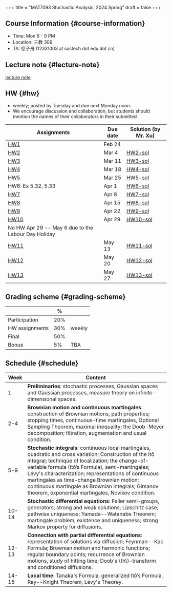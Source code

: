 +++
title = "MAT7093 Stochastic Analysis, 2024 Spring"
draft = false
+++

## Course Information {#course-information}

-   Time: Mon 6 - 9 PM
-   Location: 三教 309
-   TA: 徐子舟 (12331003 at sustech dot edu dot cn)


## Lecture note {#lecture-note}

[lecture note](../notes/stochastic-analysis-LN.pdf)


## HW {#hw}

-   weekly; posted by Tuesday and due next Monday noon.
-   We encourage discussion and collaboration, but students should mention the names of their collaborators in their submitted

| Assignments                                         | Due date | Solution (by Mr. Xu)       |
|-----------------------------------------------------|----------|----------------------------|
| [HW1](./hw1.pdf)                                    | Feb 24   |                            |
| [HW2](./hw2.pdf)                                    | Mar 4    | [HW2-sol](./hw2_sol.pdf)   |
| [HW3](./hw3.pdf)                                    | Mar 11   | [HW3-sol](./hw3_sol.pdf)   |
| [HW4](./hw4.pdf)                                    | Mar 18   | [HW4-sol](./hw4_sol.pdf)   |
| [HW5](./hw5.pdf)                                    | Mar 25   | [HW5-sol](./hw5_sol.pdf)   |
| HW6: Ex 5.32, 5.33                                  | Apr 1    | [HW6-sol](./hw6_sol.pdf)   |
| [HW7](./hw7.pdf)                                    | Apr 8    | [HW7-sol](./hw7_sol.pdf)   |
| [HW8](./hw8.pdf)                                    | Apr 15   | [HW8-sol](./hw8_sol.pdf)   |
| [HW9](./hw9.pdf)                                    | Apr 22   | [HW9-sol](./hw9_sol.pdf)   |
| [HW10](./hw10.pdf)                                  | Apr 29   | [HW10-sol](./hw10_sol.pdf) |
| No HW Apr 29 -- May 6 due to the Labour Day Holiday |          |                            |
| [HW11](./hw11.pdf)                                  | May 13   | [HW11-sol](./hw11_sol.pdf) |
| [HW12](./hw12.pdf)                                  | May 20   | [HW12-sol](./hw12_sol.pdf) |
| [HW13](./hw13.pdf)                                  | May 27   | [HW13-sol](./hw13_sol.pdf) |


## Grading scheme {#grading-scheme}

|                | %   |        |
|----------------|-----|--------|
| Participation  | 20% |        |
| HW assignments | 30% | weekly |
| Final          | 50% |        |
| Bonus          | 5%  | TBA    |


## Schedule {#schedule}

| Week  | Content                                                                                                                                                                                                                                                                                                                                                                                                                              |
|-------|--------------------------------------------------------------------------------------------------------------------------------------------------------------------------------------------------------------------------------------------------------------------------------------------------------------------------------------------------------------------------------------------------------------------------------------|
| 1     | **Preliminaries**: stochastic processes, Gaussian spaces and Gaussian processes, measure theory on infinite-dimensional spaces.                                                                                                                                                                                                                                                                                                      |
| 2-4   | **Brownian motion and continuous martingales**: construction of Brownian motions, path properties; stopping times, continuous-time martingales, Optional Sampling Theorem, maximal inequality; the Doob-Meyer decomposition; filtration, augmentation and usual condition.                                                                                                                                                           |
| 5-9   | **Stochastic integrals**: continuous local martingales, quadratic and cross variation;  Construction of the Itô integral; technique of localization; the change-of-variable formula (Itô’s Formula), semi-martingales; Lévy's characterization; representations of continuous martingales as time-change Brownian motion; continuous martingale as Brownian integrals; Girsanov theorem, exponential martingales, Novikov condition. |
| 10-14 | **Stochastic differential equations**: Feller semi-groups, generators; strong and weak solutions; Lipschitz case; pathwise uniqueness; Yamada--Watanabe Theorem; martingale problem, existence and uniqueness; strong Markov property for diffusions.                                                                                                                                                                                |
| 12-13 | **Connection with partial differential equations**: representation of solutions via diffusion; Feynman--Kac Formula; Brownian motion and harmonic functions; regular boundary points; recurrence of Brownian motions, study of hitting time; Doob's \\(h\\)-transform and conditioned diffusions.                                                                                                                                    |
| 14-15 | **Local time**: Tanaka's Formula, generalized Itô’s Formula, Ray--Knight Theorem, Lévy's Theorey.                                                                                                                                                                                                                                                                                                                                    |
